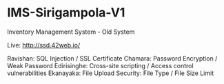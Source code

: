 # IMS-Sirigampola-V1
Inventory Management System - Old System

Live: http://ssd.42web.io/

Ravishan: SQL Injection / SSL Certificate
Chamara: Password Encryption / Weak Password
Edirisinghe: Cross-site scripting / Access control vulnerabilities
Ekanayaka: File Upload Security: File Type  / File Size Limit
